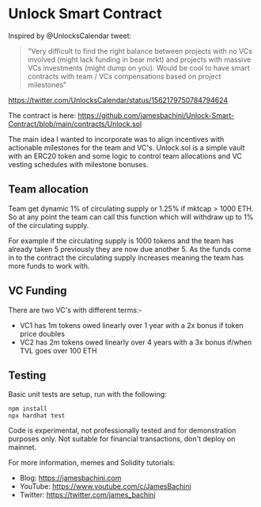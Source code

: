 # Unlock Smart Contract

Inspired by @UnlocksCalendar tweet:

> "Very difficult to find the right balance between projects with no VCs involved (might lack funding in bear mrkt) and projects with massive VCs investments (might dump on you). Would be cool to have smart contracts with team / VCs compensations based on project milestones"

https://twitter.com/UnlocksCalendar/status/1562179750784794624

The contract is here: https://github.com/jamesbachini/Unlock-Smart-Contract/blob/main/contracts/Unlock.sol

The main idea I wanted to incorporate was to align incentives with actionable milestones for the team and VC's. Unlock.sol is a simple vault with an ERC20 token and some logic to control team allocations and VC vesting schedules with milestone bonuses.

## Team allocation

Team get dynamic 1% of circulating supply or 1.25% if mktcap > 1000 ETH. So at any point the team can call this function which will withdraw up to 1% of the circulating supply.

For example if the circulating supply is 1000 tokens and the team has already taken 5 previously they are now due another 5. As the funds come in to the contract the circulating supply increases meaning the team has more funds to work with.

## VC Funding

There are two VC's with different terms:-

- VC1 has 1m tokens owed linearly over 1 year with a 2x bonus if token price doubles 
- VC2 has 2m tokens owed linearly over 4 years with a 3x bonus if/when TVL goes over 100 ETH

## Testing

Basic unit tests are setup, run with the following:
```shell
npm install
npx hardhat test
```

Code is experimental, not professionally tested and for demonstration purposes only. Not suitable for financial transactions, don't deploy on mainnet.

For more information, memes and Solidity tutorials:

- Blog: https://jamesbachini.com
- YouTube: https://www.youtube.com/c/JamesBachini
- Twitter: https://twitter.com/james_bachini
